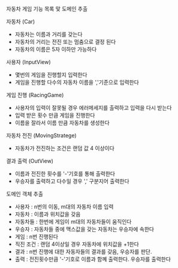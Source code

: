 자동차 게임 기능 목록 맟 도메인 추출

자동차 (Car)

- 자동차는 이름과 거리를 갖는다 
- 자동차의 거리는 전진 또는 멈춤으로 결정 된다
- 자동차의 이름은 5자 이하만 가능하다

사용자 (InputView)

- 몇번의 게임을 진행할지 입력한다 
- 게임을 진행할 다수의 자동차 이름을 ','기준으로 입력한다 

게임 진행 (RacingGame)

- 사용자의 입력이 잘못될 경우 에러메세지를 출력하고 입력을 다시 받는다 
- 입력 받은 횟수 만큼 게임을 진행한다 
- 이름을 잘라서 이름 만큼 자동차를 생성한다 

자동차 전진 (MovingStratege)
- 자동차가 전진하는 조건은 랜덤 값 4 이상이다 

결과 출력 (OutView)
- 이름과 전진한 횟수를 '-'기호를 통해 출력한다
- 우승자를 출력하고 다수일 경우 ',' 구분지어 출력한다

도메인 객체 추출
- 사용자 : n번의 이동, m대의 자동차 이름 입력
- 자동차 : 이름과 위치값을 갖음
- 자동차들 : 한번에 게임이 m대의 자동차들이 움직인다 
- 우승자 : 자동차들 중에 맥스값을 갖는 자동차는 우승자에 속한다 
- 게임 : n번 진행된다
- 직진 조건 : 랜덤 4이상일 경우 자동차에 위치값을 +1한다
- 결과 : n번 진행에 대한 자동자들의 결과를 갖음, 우승자를 판단.
- 출력 : 전진횟수만큼 '-'기호로 이름과 함꼐 출력한다. 우승자를 출력한다

